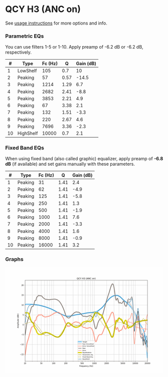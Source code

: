 # QCY H3 (ANC on)
See [usage instructions](https://github.com/jaakkopasanen/AutoEq#usage) for more options and info.

### Parametric EQs
You can use filters 1-5 or 1-10. Apply preamp of -6.2 dB or -6.2 dB, respectively.

|   # | Type      |   Fc (Hz) |    Q |   Gain (dB) |
|-----|-----------|-----------|------|-------------|
|   1 | LowShelf  |       105 | 0.7  |        10   |
|   2 | Peaking   |        57 | 0.57 |       -14.5 |
|   3 | Peaking   |      1214 | 1.29 |         6.7 |
|   4 | Peaking   |      2682 | 2.41 |        -8.8 |
|   5 | Peaking   |      3853 | 2.21 |         4.9 |
|   6 | Peaking   |        67 | 3.38 |         2.1 |
|   7 | Peaking   |       132 | 1.51 |        -3.3 |
|   8 | Peaking   |       220 | 2.67 |         4.6 |
|   9 | Peaking   |      7696 | 3.36 |        -2.3 |
|  10 | HighShelf |     10000 | 0.7  |         2.1 |

### Fixed Band EQs
When using fixed band (also called graphic) equalizer, apply preamp of **-6.8 dB** (if available) and set gains manually with these parameters.

|   # | Type    |   Fc (Hz) |    Q |   Gain (dB) |
|-----|---------|-----------|------|-------------|
|   1 | Peaking |        31 | 1.41 |         2.4 |
|   2 | Peaking |        62 | 1.41 |        -4.9 |
|   3 | Peaking |       125 | 1.41 |        -5.8 |
|   4 | Peaking |       250 | 1.41 |         1.3 |
|   5 | Peaking |       500 | 1.41 |        -1.9 |
|   6 | Peaking |      1000 | 1.41 |         7.6 |
|   7 | Peaking |      2000 | 1.41 |        -3.3 |
|   8 | Peaking |      4000 | 1.41 |         1.6 |
|   9 | Peaking |      8000 | 1.41 |        -0.9 |
|  10 | Peaking |     16000 | 1.41 |         3.2 |

### Graphs
![](./QCY%20H3%20(ANC%20on).png)
